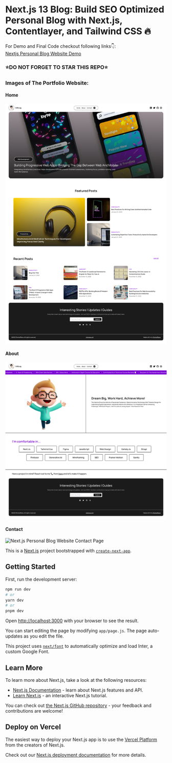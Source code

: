 # Next.js 13 Blog: Build SEO Optimized Personal Blog with Next.js, Contentlayer, and Tailwind CSS 🔥

For Demo and Final Code checkout following links👇: <br />
[Nextjs Personal Blog Website Demo](https://seo-optimized-blog-using-nextjs.vercel.app/) <br />

### ⭐DO NOT FORGET TO STAR THIS REPO⭐

### Images of The Portfolio Website:

#### Home
![Nextjs Personal Blog Website](https://github.com/shohelrana-dev/seo-optimized-blog-using-nextjs/blob/main/project-images/home-big.png?raw=true)

#### About
![Nextjs Personal Blog Website About Page](https://github.com/shohelrana-dev/seo-optimized-blog-using-nextjs/blob/main/project-images/about-big.png?raw=true)

#### Contact
![Next.js Personal Blog Website Contact Page](https://github.com/shohelrana-dev/seo-optimized-blog-using-nextjs/blob/main/project-images/cotnact-big.png?raw=true)


This is a [Next.js](https://nextjs.org/) project bootstrapped with [`create-next-app`](https://github.com/vercel/next.js/tree/canary/packages/create-next-app).

## Getting Started

First, run the development server:

```bash
npm run dev
# or
yarn dev
# or
pnpm dev
```

Open [http://localhost:3000](http://localhost:3000) with your browser to see the result.

You can start editing the page by modifying `app/page.js`. The page auto-updates as you edit the file.

This project uses [`next/font`](https://nextjs.org/docs/basic-features/font-optimization) to automatically optimize and load Inter, a custom Google Font.

## Learn More

To learn more about Next.js, take a look at the following resources:

- [Next.js Documentation](https://nextjs.org/docs) - learn about Next.js features and API.
- [Learn Next.js](https://nextjs.org/learn) - an interactive Next.js tutorial.

You can check out [the Next.js GitHub repository](https://github.com/vercel/next.js/) - your feedback and contributions are welcome!

## Deploy on Vercel

The easiest way to deploy your Next.js app is to use the [Vercel Platform](https://vercel.com/new?utm_medium=default-template&filter=next.js&utm_source=create-next-app&utm_campaign=create-next-app-readme) from the creators of Next.js.

Check out our [Next.js deployment documentation](https://nextjs.org/docs/deployment) for more details.
